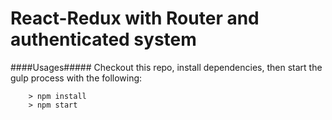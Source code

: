 # React-Redux with Router and authenticated system


####Usages#####
Checkout this repo, install dependencies, then start the gulp process with the following:

```
	> npm install
	> npm start
```
